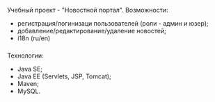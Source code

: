 Учебный проект - "Новостной портал".
Возможности:
- регистрация/логинизаци пользователей (роли - админ и юзер);
- добавление/редактирование/удаление новостей;
- i18n (ru/en)

###

Технологии:
- Java SE;
- Java EE (Servlets, JSP, Tomcat);
- Maven;
- MySQL.
